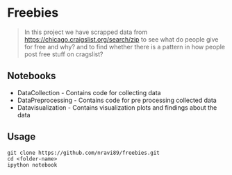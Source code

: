 # Freebies

> In this project we have scrapped data from https://chicago.craigslist.org/search/zip to see what do people give for free and why?
> and to find whether there is a pattern in how people post free stuff on cragslist?

## Notebooks

* DataCollection - Contains code for collecting data 
* DataPreprocessing - Contains code for pre processing collected data
* Datavisualization - Contains visualization plots and findings about the data


## Usage
```
git clone https://github.com/nravi89/freebies.git
cd <folder-name>
ipython notebook
```
